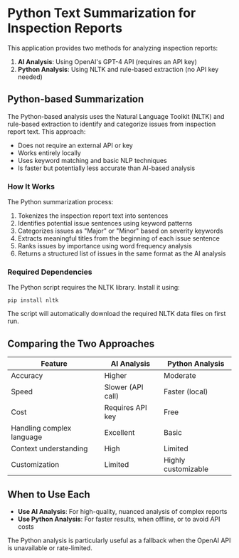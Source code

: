 # Python Text Summarization for Inspection Reports

This application provides two methods for analyzing inspection reports:

1. **AI Analysis**: Using OpenAI's GPT-4 API (requires an API key)
2. **Python Analysis**: Using NLTK and rule-based extraction (no API key needed)

## Python-based Summarization

The Python-based analysis uses the Natural Language Toolkit (NLTK) and rule-based extraction to identify and categorize issues from inspection report text. This approach:

- Does not require an external API or key
- Works entirely locally
- Uses keyword matching and basic NLP techniques
- Is faster but potentially less accurate than AI-based analysis

### How It Works

The Python summarization process:

1. Tokenizes the inspection report text into sentences
2. Identifies potential issue sentences using keyword patterns
3. Categorizes issues as "Major" or "Minor" based on severity keywords
4. Extracts meaningful titles from the beginning of each issue sentence
5. Ranks issues by importance using word frequency analysis
6. Returns a structured list of issues in the same format as the AI analysis

### Required Dependencies

The Python script requires the NLTK library. Install it using:

```
pip install nltk
```

The script will automatically download the required NLTK data files on first run.

## Comparing the Two Approaches

| Feature | AI Analysis | Python Analysis |
|---------|------------|----------------|
| Accuracy | Higher | Moderate |
| Speed | Slower (API call) | Faster (local) |
| Cost | Requires API key | Free |
| Handling complex language | Excellent | Basic |
| Context understanding | High | Limited |
| Customization | Limited | Highly customizable |

## When to Use Each

- **Use AI Analysis**: For high-quality, nuanced analysis of complex reports
- **Use Python Analysis**: For faster results, when offline, or to avoid API costs

The Python analysis is particularly useful as a fallback when the OpenAI API is unavailable or rate-limited.

